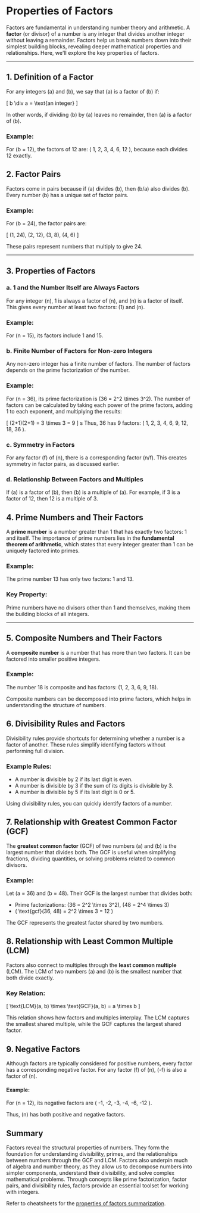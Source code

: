 # Properties of Factors

Factors are fundamental in understanding number theory and arithmetic. A **factor** (or divisor) of a number is any integer that divides another integer without leaving a remainder. Factors help us break numbers down into their simplest building blocks, revealing deeper mathematical properties and relationships. Here, we'll explore the key properties of factors.

---

## **1. Definition of a Factor**

For any integers \(a\) and \(b\), we say that \(a\) is a factor of \(b\) if:

\[
b \div a = \text{an integer}
\]

In other words, if dividing \(b\) by \(a\) leaves no remainder, then \(a\) is a factor of \(b\).

### Example:

For \(b = 12\), the factors of 12 are: \( 1, 2, 3, 4, 6, 12 \), because each divides 12 exactly.

## **2. Factor Pairs**

Factors come in pairs because if \(a\) divides \(b\), then \(b/a\) also divides \(b\). Every number \(b\) has a unique set of factor pairs.

### Example:

For \(b = 24\), the factor pairs are:

\[
(1, 24), (2, 12), (3, 8), (4, 6)
\]

These pairs represent numbers that multiply to give 24.

---

## **3. Properties of Factors**

### **a. 1 and the Number Itself are Always Factors**

For any integer \(n\), 1 is always a factor of \(n\), and \(n\) is a factor of itself. This gives every number at least two factors: \(1\) and \(n\).

### Example:

For \(n = 15\), its factors include 1 and 15.

### **b. Finite Number of Factors for Non-zero Integers**

Any non-zero integer has a finite number of factors. The number of factors depends on the prime factorization of the number. 

### Example:

For \(n = 36\), its prime factorization is \(36 = 2^2 \times 3^2\). The number of factors can be calculated by taking each power of the prime factors, adding 1 to each exponent, and multiplying the results:

\[
(2+1)(2+1) = 3 \times 3 = 9
\]
s
Thus, 36 has 9 factors: \( 1, 2, 3, 4, 6, 9, 12, 18, 36 \).

### **c. Symmetry in Factors**

For any factor \(f\) of \(n\), there is a corresponding factor \(n/f\). This creates symmetry in factor pairs, as discussed earlier.

### **d. Relationship Between Factors and Multiples**

If \(a\) is a factor of \(b\), then \(b\) is a multiple of \(a\). For example, if 3 is a factor of 12, then 12 is a multiple of 3.

## **4. Prime Numbers and Their Factors**

A **prime number** is a number greater than 1 that has exactly two factors: 1 and itself. The importance of prime numbers lies in the **fundamental theorem of arithmetic**, which states that every integer greater than 1 can be uniquely factored into primes.

### Example:

The prime number 13 has only two factors: 1 and 13.

### Key Property:

Prime numbers have no divisors other than 1 and themselves, making them the building blocks of all integers.

---

## **5. Composite Numbers and Their Factors**

A **composite number** is a number that has more than two factors. It can be factored into smaller positive integers.

### Example:

The number 18 is composite and has factors: \(1, 2, 3, 6, 9, 18\).

Composite numbers can be decomposed into prime factors, which helps in understanding the structure of numbers.

## **6. Divisibility Rules and Factors**

Divisibility rules provide shortcuts for determining whether a number is a factor of another. These rules simplify identifying factors without performing full division.

### Example Rules:

- A number is divisible by 2 if its last digit is even.
- A number is divisible by 3 if the sum of its digits is divisible by 3.
- A number is divisible by 5 if its last digit is 0 or 5.

Using divisibility rules, you can quickly identify factors of a number.

## **7. Relationship with Greatest Common Factor (GCF)**

The **greatest common factor** (GCF) of two numbers \(a\) and \(b\) is the largest number that divides both. The GCF is useful when simplifying fractions, dividing quantities, or solving problems related to common divisors.

### Example:

Let \(a = 36\) and \(b = 48\). Their GCF is the largest number that divides both:

- Prime factorizations: \(36 = 2^2 \times 3^2\), \(48 = 2^4 \times 3\)
- \( \text{gcf}(36, 48) = 2^2 \times 3 = 12 \)

The GCF represents the greatest factor shared by two numbers.

## **8. Relationship with Least Common Multiple (LCM)**

Factors also connect to multiples through the **least common multiple** (LCM). The LCM of two numbers \(a\) and \(b\) is the smallest number that both divide exactly.

### Key Relation:

\[
\text{LCM}(a, b) \times \text{GCF}(a, b) = a \times b
\]

This relation shows how factors and multiples interplay. The LCM captures the smallest shared multiple, while the GCF captures the largest shared factor.

## **9. Negative Factors**

Although factors are typically considered for positive numbers, every factor has a corresponding negative factor. For any factor \(f\) of \(n\), \(-f\) is also a factor of \(n\).

#### Example:

For \(n = 12\), its negative factors are \( -1, -2, -3, -4, -6, -12 \).

Thus, \(n\) has both positive and negative factors.

## **Summary**

Factors reveal the structural properties of numbers. They form the foundation for understanding divisibility, primes, and the relationships between numbers through the GCF and LCM. Factors also underpin much of algebra and number theory, as they allow us to decompose numbers into simpler components, understand their divisibility, and solve complex mathematical problems. Through concepts like prime factorization, factor pairs, and divisibility rules, factors provide an essential toolset for working with integers.

Refer to cheatsheets for the [properties of factors summarization](../../resources/cheat-sheets/property-of-factors.md).